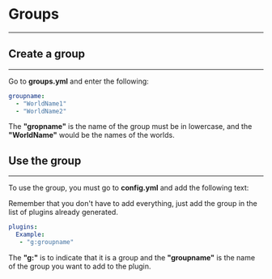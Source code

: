 # Groups
 ---

## Create a group
 ---
Go to **groups.yml** and enter the following:

```yaml
groupname:
  - "WorldName1"
  - "WorldName2"
```

The **"gropname"** is the name of the group must be in lowercase, and the **"WorldName"** would be the names of the worlds.

## Use the group
 ---

To use the group, you must go to **config.yml** and add the following text:

Remember that you don't have to add everything, just add the group in the list of plugins already generated.

```yaml
plugins:
  Example:
   - "g:groupname"
```

The **"g:"** is to indicate that it is a group and the **"groupname"** is the name of the group you want to add to the plugin.
